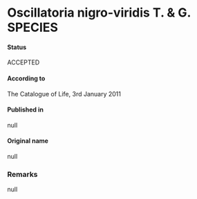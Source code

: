 # Oscillatoria nigro-viridis T. & G. SPECIES

#### Status
ACCEPTED

#### According to
The Catalogue of Life, 3rd January 2011

#### Published in
null

#### Original name
null

### Remarks
null